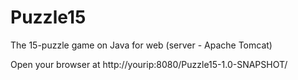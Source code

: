 # Puzzle15
The 15-puzzle game on Java for web (server - Apache Tomcat)

Open your browser at http://yourip:8080/Puzzle15-1.0-SNAPSHOT/
